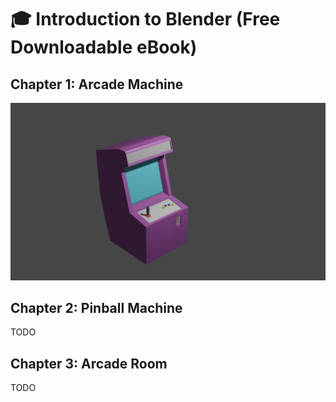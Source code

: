 # :mortar_board: Introduction to Blender (Free Downloadable eBook)

## Chapter 1: Arcade Machine

![Arcade Machine](ArcadeMachine.png)

## Chapter 2: Pinball Machine

TODO

## Chapter 3: Arcade Room

TODO
